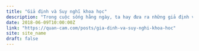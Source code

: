 ```yaml
---
title: "Giả định và Suy nghĩ khoa học"
description: "Trong cuộc sống hằng ngày, ta hay đưa ra những giả định và cho rằng nó mặc định đúng mà không kiểm chứng, nhưng chúng sẽ khiến bạn trông không thông minh lắm. Bài viết giới thiệu về cách suy nghĩ khoa học để tránh đưa ra các giả định."
date: 2018-06-09T10:00:00Z
link: "https://quan-cam.com/posts/gia-dinh-va-suy-nghi-khoa-hoc"
site: site_name
draft: false
---
```

